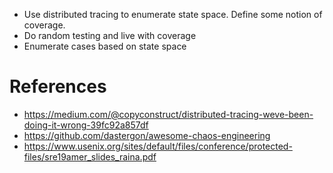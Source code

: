 
- Use distributed tracing to enumerate state space. Define some notion of
 coverage. 
- Do random testing and live with coverage
- Enumerate cases based on state space


# References
- https://medium.com/@copyconstruct/distributed-tracing-weve-been-doing-it-wrong-39fc92a857df
- https://github.com/dastergon/awesome-chaos-engineering
- https://www.usenix.org/sites/default/files/conference/protected-files/sre19amer_slides_raina.pdf
